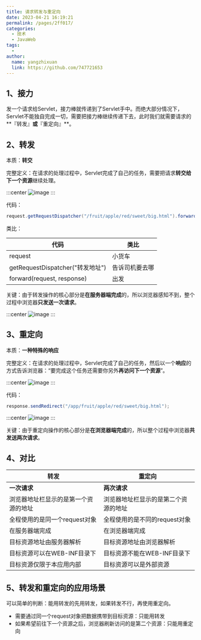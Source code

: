 ```yaml
---
title: 请求转发与重定向
date: 2023-04-21 16:19:21
permalink: /pages/2ff017/
categories:
  - 技术
  - JavaWeb
tags:
  - 
author: 
  name: yangzhixuan
  link: https://github.com/747721653
---
```

## 1、接力

发一个请求给Servlet，接力棒就传递到了Servlet手中。而绝大部分情况下，Servlet不能独自完成一切，需要把接力棒继续传递下去，此时我们就需要请求的**『转发』**或**『重定向』**。

## 2、转发

本质：**转交**

完整定义：在请求的处理过程中，Servlet完成了自己的任务，需要把请求**转交给下一个资源**继续处理。

:::center
![image](https://cdn.statically.io/gh/747721653/picx-images-hosting@master/javaweb/image.55i8lzbw2q00.webp)
:::

代码：

```java
request.getRequestDispatcher("/fruit/apple/red/sweet/big.html").forward(request, response);
```

类比：

| 代码                             | 类比           |
| -------------------------------- | -------------- |
| request                          | 小货车         |
| getRequestDispatcher("转发地址") | 告诉司机要去哪 |
| forward(request, response)       | 出发           |

关键：由于转发操作的核心部分是**在服务器端完成**的，所以浏览器感知不到，整个过程中浏览器**只发送一次请求**。

:::center
![image](https://cdn.statically.io/gh/747721653/picx-images-hosting@master/javaweb/image.unsq9shpp9s.webp)
:::

## 3、重定向

本质：**一种特殊的响应**

完整定义：在请求的处理过程中，Servlet完成了自己的任务，然后以一个**响应**的方式告诉浏览器：“要完成这个任务还需要你另外**再访问下一个资源**”。

:::center
![image](https://cdn.statically.io/gh/747721653/picx-images-hosting@master/javaweb/image.6eym1rcpg340.webp)
:::

代码：

```java
response.sendRedirect("/app/fruit/apple/red/sweet/big.html");
```

:::center
![image](https://cdn.statically.io/gh/747721653/picx-images-hosting@master/javaweb/image.6e3sk17bnpw0.webp)
:::

关键：由于重定向操作的核心部分是**在浏览器端完成**的，所以整个过程中浏览器**共发送两次请求**。

## 4、对比

| 转发                                 | 重定向                               |
| ------------------------------------ | ------------------------------------ |
| **一次请求**                         | **两次请求**                         |
| 浏览器地址栏显示的是第一个资源的地址 | 浏览器地址栏显示的是第二个资源的地址 |
| 全程使用的是同一个request对象        | 全程使用的是不同的request对象        |
| 在服务器端完成                       | 在浏览器端完成                       |
| 目标资源地址由服务器解析             | 目标资源地址由浏览器解析             |
| 目标资源可以在WEB-INF目录下          | 目标资源不能在WEB-INF目录下          |
| 目标资源仅限于本应用内部             | 目标资源可以是外部资源               |

## 5、转发和重定向的应用场景

可以简单的判断：能用转发的先用转发，如果转发不行，再使用重定向。

- 需要通过同一个request对象把数据携带到目标资源：只能用转发
- 如果希望前往下一个资源之后，浏览器刷新访问的是第二个资源：只能用重定向

